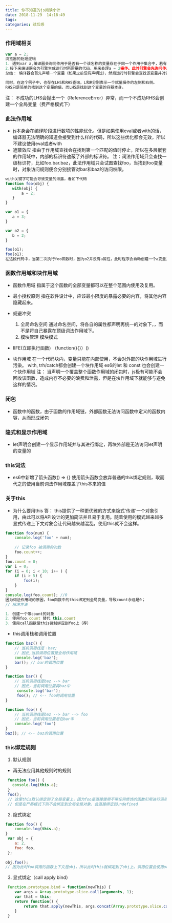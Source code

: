 ```yaml
---
title: 你不知道的js阅读小计
date: 2018-11-29  14:18:49
tags:
categories: 读后感
---
```

### 作用域相关
 ```javascript
 var a = 2;
浏览器的处理逻辑
1. 遇到var a,编译器会询问作用于是否有一个该名称的变量存在于同一个作用于集合中，若有，则忽略该条，继续编译，否则会要求当前作用域在在当前作用域集合中声明一个新变量，并命名a。
2.接下来编译器会为引擎生成运行时所需要的代码，用来处理a = 2操作。此时引擎会先询问作用域是否存在变量a，如果是，就使用这个变量，并将2赋值给a，否则继续向上查找，直到超出作用域，抛出一个异常。
总结： 编译器会首先声明一个变量（如果之前没有声明过），然后运行时引擎会查找该变量并对该变量进行赋值。

同时，在这个例子中，也存在LHS和RHS查询，L和R分别表示一个赋值操作的左侧和右侧。
RHS只是简单的找到这个变量的值，而LHS是找到这个变量的容器本身。
```
注： 不成功的LHS会抛出一个（ReferenceError）异常，而一个不成功RHS会创建一个全局变量（费严格模式下）

### 此法作用域
 * js本身会在编译阶段进行数项的性能优化。但是如果使用eval或者with的话，编译器无法明确的知道会接受到什么样的代码，所以这些优化都会无效，所以不建议使用eval或者with
 * 遮蔽效应
 指由于作用域查找会在找到第一个匹配的值时停止，所以在多层嵌套的作用域中，内部的标识符遮蔽了外部的标识符。
 注：词法作用域只会查找一级标识符，比如foo.bar.baz，此法作用域只会试图查找foo，当找到foo变量时，对象访问规则便会分别接管对bar和baz的访问权限。
 ```javascript
with关键字可能会导致变量的泄露，看如下代码
 function foo(obj) {
    with(obj) {
        a = 2;
    }
 }
 
 var o1 = {
    a = 3;
 }
 
 var o2 = {
    b = 2;
 }
 
 foo(o1);
 foo(o1);
 在这段代码中，当第二次执行foo函数时，因为o2并没有a属性，此时程序会自动创建一个a变量并绑定到全局作用域中。
```

### 函数作用域和块作用域
* 函数作用域
  指属于这个函数的全部变量都可以在整个范围内使用及复用。
* 最小授权原则
  指在软件设计中，应该最小限度的暴露必要的内容，将其他内容隐藏起来。
* 规避冲突
  1. 全局命名空间
     通过命名空间，将各自的属性都声明再统一的对象下，，而不是将自己暴露在顶级词法作用域下。
  2. 模块管理
     模块模式
* IIFE(立即执行函数)
（function(){}）()

* 块作用域
  在一个代码块内，变量只能在内部使用，不会对外部的块作用域进行污染。
  with, trh/catch都会创建一个块作用域
  es6的let 和 const 也会创建一个快作用域
  注： 当声明一个覆盖整个函数作用域的闭包时，js极有可能不会回收该函数，造成内存不必要的浪费和泄露，但是在块作用域下就能够与避免这样的情况。
  
### 闭包

* 函数中的函数，由于函数的作用域链，外部函数无法访问函数中定义的函数内容，从而形成闭包

### 隐式和显示作用域

* let声明会创建一个显示作用域并与其进行绑定，再块外部是无法访问let声明的变量的

### this词法

* es6中新增了箭头函数() => {} 使用箭头函数会放弃普通的this绑定规则，取而代之的使用当前词法作用域覆盖了this本来的值

### 关于this
 * 为什么要用this
   答： this提供了一种更优雅的方式来隐式'传递'一个对象引用，由此可以将API设计的更加简洁并且易于复用。随着使用的模式越来越多
     显式传递上下文对象会让代码越来越混乱，使用this就不会这样。
     
```javascript
function foo(num) {
    console.log('foo' + num);
    
    // 记录foo 被调用的次数
    foo.count++;
}
foo.count = 0;
var i = 0;
for (i = 0; i < 10; i++ ) {
    if (i > 5) {
        foo(i);
    }
}
console.log(foo.count); //0
因为词法作用域的原因，foo函数中的this绑定到全局变量，导致count永远是0；
// 解决方法

1. 创建一个带count的对象
2. 使用foo.count 替代 this.count
3. 使用call函数使this强制绑定到foo上（荐）
```

* this调用栈和调用位置

```javascript
function baz() {
    // 当前调用栈是：baz;
    // 因此,当前调用位置是全局作用域
    console.log('baz');
    bar(); // bar的调用位置
}

function bar() {
    // 当前调用栈是baz --> bar
    // 因此，当前调用位置再baz中
     console.log('bar');
     foo(); // <-- foo的调用位置
}

function foo() {
    // 当前调用栈是baz --> bar --> foo
    // 因此，当前调用位置是在bar中
    console.log('foo')
}
baz(); // <-- baz的调用位置
```

### this绑定规则

1. 默认规则
 * 再无法应用其他规则时的规则
 ```javascript
  function foo() {
    console.log(this.a);
  }
  foo();
  // 这里this默认绑定到了全局变量上，因为foo是直接使用不带任何修饰的函数引用进行调用的，所以应用了this的默认绑定，因此this指向全局对象
  // 但是在严格模式下则不会绑定到全局全局对象，会直接绑定到undefined
```

2. 隐式绑定
```javascript
function foo() {
    console.log(this.a);
}
 var obj = {
    a: 2,
    foo: foo,
 };
 
obj.foo();
// 因为此时foo调用的函数上下文是obj，所以此时this就绑定到了obj上。调用位置会使用obj上下文来引用函数，因此你可以说函数被调用时obj对象'拥有'或者'包含'它
```
3. 显式绑定（call apply bind）

```javascript
 Function.prototype.bind = function(newThis) {
    var args = Array.prototype.slice.call(arguments, 1);
    var that = this;
    return function() {
        return that.apply(newThis, args.concat(Array.prototype.slice.call(arguments, 1));o
    }
 }
```
